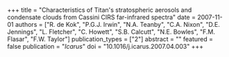 +++
title = "Characteristics of Titan's stratospheric aerosols and condensate clouds from Cassini CIRS far-infrared spectra"
date = 2007-11-01
authors = ["R. de Kok", "P.G.J. Irwin", "N.A. Teanby", "C.A. Nixon", "D.E. Jennings", "L. Fletcher", "C. Howett", "S.B. Calcutt", "N.E. Bowles", "F.M. Flasar", "F.W. Taylor"]
publication_types = ["2"]
abstract = ""
featured = false
publication = "*Icarus*"
doi = "10.1016/j.icarus.2007.04.003"
+++

